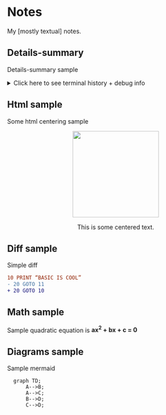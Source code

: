 # Notes
My [mostly textual] notes.

## Details-summary
Details-summary sample
<details>
<summary>Click here to see terminal history + debug info</summary>
<pre>
488 cd /opt/LLL/controller/laser/
489 vi LLLSDLaserControl.c
490 make
491 make install
492 ./sanity_check
493 ./configure -o test.cfg
494 vi test.cfg
495 vi ~/last_will_and_testament.txt
496 cat /proc/meminfo
497 ps -a -x -u
498 kill -9 2207
499 kill 2208
500 ps -a -x -u
501 touch /opt/LLL/run/ok
502 LLLSDLaserControl -ok1
</pre>
</details>

## Html sample
Some html centering sample
<div align="center">
<img src="https://octodex.github.com/images/dunetocat.png" width="200">
<p>This is some centered text.</p>
</div>

## Diff sample
Simple diff
```diff
10 PRINT “BASIC IS COOL”
- 20 GOTO 11
+ 20 GOTO 10
```

## Math sample
Sample quadratic equation is **ax<sup>2</sup> + bx + c = 0**

## Diagrams sample
Sample mermaid
```mermaid
  graph TD;
      A-->B;
      A-->C;
      B-->D;
      C-->D;
```
